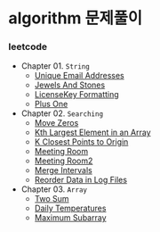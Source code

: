 # algorithm 문제풀이

### leetcode
- Chapter 01. ``String``
    - [Unique Email Addresses](https://github.com/hmkim829/study-coding/blob/master/src/leetcode/chapter01string/Q01UniqueEmailAddresses.java)
    - [Jewels And Stones](https://github.com/hmkim829/study-coding/blob/master/src/leetcode/chapter01string/Q02JewelsAndStones.java)
    - [LicenseKey Formatting](https://github.com/hmkim829/study-coding/blob/master/src/leetcode/chapter01string/Q03LicenseKeyFormatting.java)
    - [Plus One](https://github.com/hmkim829/study-coding/blob/master/src/leetcode/chapter01string/Q04PlusOne.java)
- Chapter 02. ``Searching``
    - [Move Zeros](https://github.com/hmkim829/study-coding/blob/master/src/leetcode/chapter02searching/Q01MoveZeros.java)
    - [Kth Largest Element in an Array](https://github.com/hmkim829/study-coding/blob/master/src/leetcode/chapter02searching/Q06KthLargestElement.java)
    - [K Closest Points to Origin](https://github.com/hmkim829/study-coding/blob/master/src/leetcode/chapter02searching/Q07KClosestPoint.java)
    - [Meeting Room](https://github.com/hmkim829/study-coding/blob/master/src/leetcode/chapter02searching/Q08MeetingRoom.java)
    - [Meeting Room2](https://github.com/hmkim829/study-coding/blob/master/src/leetcode/chapter02searching/Q09MeetingRoom2.java)
    - [Merge Intervals](https://github.com/hmkim829/study-coding/blob/master/src/leetcode/chapter02searching/Q10MergeIntervals.java)
    - [Reorder Data in Log Files](https://github.com/hmkim829/study-coding/blob/master/src/leetcode/chapter02searching/Q11ReorderDataLogFiles)
- Chapter 03. ``Array``
    - [Two Sum](https://github.com/hmkim829/study-coding/blob/master/src/leetcode/chapter02searching/Q12TwoSum)
    - [Daily Temperatures](https://github.com/hmkim829/study-coding/blob/master/src/leetcode/chapter02searching/Q13DailyTemperatures)
    - [Maximum Subarray](https://github.com/hmkim829/study-coding/blob/master/src/leetcode/chapter02searching/Q14MaxSubArray)